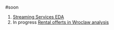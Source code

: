 #soon
<ol>
    <li>  <a href ="https://github.com/PrzemQQ/streaming_services_analyse/blob/main/main.ipynb"> Streaming Services EDA  </a></li>
    <li>In progress <a href="https://github.com/PrzemQQ/otodom-data-analyse"> Rental offerts in Wroclaw analysis </a></li>
</ol>
